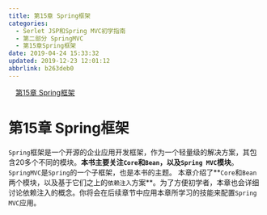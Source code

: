 ```yaml
---
title: 第15章 Spring框架
categories: 
  - Serlet JSP和Spring MVC初学指南
  - 第二部分 SpringMVC
  - 第15章Spring框架
date: 2019-04-24 15:33:32
updated: 2019-12-23 12:01:12
abbrlink: b263deb0
---
```

<div id='my_toc'><a href="/JavaReadingNotes/b263deb0/#第15章-Spring框架" class="header_1">第15章 Spring框架</a>&nbsp;<br></div>
<style>.header_1{margin-left: 1em;}.header_2{margin-left: 2em;}.header_3{margin-left: 3em;}.header_4{margin-left: 4em;}.header_5{margin-left: 5em;}.header_6{margin-left: 6em;}</style>
<!--more-->
<script>if (navigator.platform.search('arm')==-1){document.getElementById('my_toc').style.display = 'none';}var e,p = document.getElementsByTagName('p');while (p.length>0) {e = p[0];e.parentElement.removeChild(e);}</script>

<!--end-->
# 第15章 Spring框架 #
`Spring`框架是一个开源的企业应用开发框架，作为一个轻量级的解决方案，其包含20多个不同的模块。**本书主要关注`Core`和`Bean`，以及`Spring MVC`模块**。`SpringMVC`是`Spring`的一个子框架，也是本书的主题。
本章介绍了**`Core`和`Bean`两个模块，以及基于它们之上的`依赖注入`方案**。为了方便初学者，本章也会详细讨论依赖注入的概念。你将会在后续章节中应用本章所学习的技能来配置`Spring MVC`应用。

